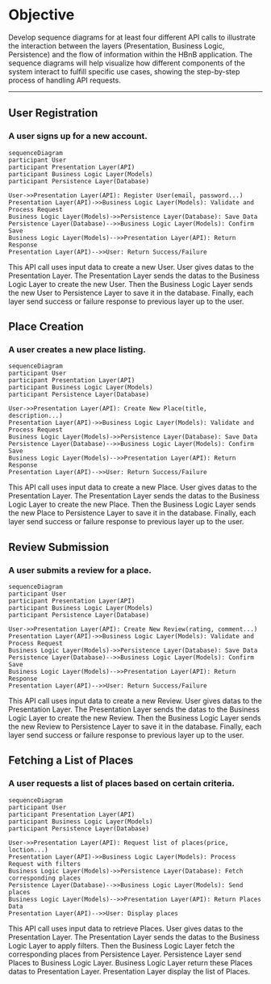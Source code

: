 # Objective

Develop sequence diagrams for at least four different API calls to illustrate the interaction between the layers (Presentation, Business Logic, Persistence) and the flow of information within the HBnB application. The sequence diagrams will help visualize how different components of the system interact to fulfill specific use cases, showing the step-by-step process of handling API requests.

---

## User Registration

### A user signs up for a new account.

```mermaid
sequenceDiagram
participant User
participant Presentation Layer(API)
participant Business Logic Layer(Models)
participant Persistence Layer(Database)

User->>Presentation Layer(API): Register User(email, password...)
Presentation Layer(API)->>Business Logic Layer(Models): Validate and Process Request
Business Logic Layer(Models)->>Persistence Layer(Database): Save Data
Persistence Layer(Database)-->>Business Logic Layer(Models): Confirm Save
Business Logic Layer(Models)-->>Presentation Layer(API): Return Response
Presentation Layer(API)-->>User: Return Success/Failure
```

This API call uses input data to create a new User. User gives datas to the Presentation Layer. The Presentation Layer sends the datas to the Business Logic Layer to create the new User. Then the Business Logic Layer sends the new User to Persistence Layer to save it in the database. Finally, each layer send success or failure response to previous layer up to the user.

## Place Creation

### A user creates a new place listing.

```mermaid
sequenceDiagram
participant User
participant Presentation Layer(API)
participant Business Logic Layer(Models)
participant Persistence Layer(Database)

User->>Presentation Layer(API): Create New Place(title, description...)
Presentation Layer(API)->>Business Logic Layer(Models): Validate and Process Request
Business Logic Layer(Models)->>Persistence Layer(Database): Save Data
Persistence Layer(Database)-->>Business Logic Layer(Models): Confirm Save
Business Logic Layer(Models)-->>Presentation Layer(API): Return Response
Presentation Layer(API)-->>User: Return Success/Failure
```

This API call uses input data to create a new Place. User gives datas to the Presentation Layer. The Presentation Layer sends the datas to the Business Logic Layer to create the new Place. Then the Business Logic Layer sends the new Place to Persistence Layer to save it in the database. Finally, each layer send success or failure response to previous layer up to the user.

## Review Submission

### A user submits a review for a place.

```mermaid
sequenceDiagram
participant User
participant Presentation Layer(API)
participant Business Logic Layer(Models)
participant Persistence Layer(Database)

User->>Presentation Layer(API): Create New Review(rating, comment...)
Presentation Layer(API)->>Business Logic Layer(Models): Validate and Process Request
Business Logic Layer(Models)->>Persistence Layer(Database): Save Data
Persistence Layer(Database)-->>Business Logic Layer(Models): Confirm Save
Business Logic Layer(Models)-->>Presentation Layer(API): Return Response
Presentation Layer(API)-->>User: Return Success/Failure
```

This API call uses input data to create a new Review. User gives datas to the Presentation Layer. The Presentation Layer sends the datas to the Business Logic Layer to create the new Review. Then the Business Logic Layer sends the new Review to Persistence Layer to save it in the database. Finally, each layer send success or failure response to previous layer up to the user.

## Fetching a List of Places

### A user requests a list of places based on certain criteria.

```mermaid
sequenceDiagram
participant User
participant Presentation Layer(API)
participant Business Logic Layer(Models)
participant Persistence Layer(Database)

User->>Presentation Layer(API): Request list of places(price, loction...)
Presentation Layer(API)->>Business Logic Layer(Models): Process Request with filters
Business Logic Layer(Models)->>Persistence Layer(Database): Fetch corresponding places
Persistence Layer(Database)-->>Business Logic Layer(Models): Send places
Business Logic Layer(Models)-->>Presentation Layer(API): Return Places Data
Presentation Layer(API)-->>User: Display places
```

This API call uses input data to retrieve Places. User gives datas to the Presentation Layer. The Presentation Layer sends the datas to the Business Logic Layer to apply filters. Then the Business Logic Layer fetch the corresponding places from Persistence Layer. Persistence Layer send Places to Business Logic Layer. Business Logic Layer return these Places datas to Presentation Layer. Presentation Layer display the list of Places.